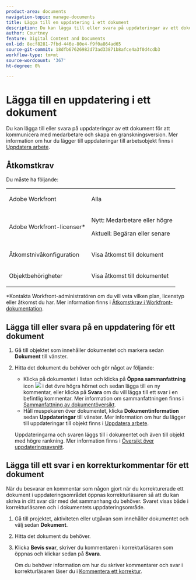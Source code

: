 ```yaml
---
product-area: documents
navigation-topic: manage-documents
title: Lägga till en uppdatering i ett dokument
description: Du kan lägga till eller svara på uppdateringar av ett dokument för att kommunicera med medarbetare och skapa en granskningsversion. Mer information om hur du lägger till uppdateringar till arbetsobjekt finns i Uppdatera arbete.
author: Courtney
feature: Digital Content and Documents
exl-id: 8ecf8281-7fbd-446e-80e4-f9f0a864ad65
source-git-commit: 18dfb67626982d73ad33871b8afce4a3f0d4cdb3
workflow-type: tm+mt
source-wordcount: '367'
ht-degree: 0%

---
```


# Lägga till en uppdatering i ett dokument

<!--Audited: April, 2024-->

Du kan lägga till eller svara på uppdateringar av ett dokument för att kommunicera med medarbetare och skapa en granskningsversion. Mer information om hur du lägger till uppdateringar till arbetsobjekt finns i [Uppdatera arbete](../../workfront-basics/updating-work-items-and-viewing-updates/update-work.md).

## Åtkomstkrav

Du måste ha följande:

<table style="table-layout:auto"> 
 <col> 
 <col> 
 <tbody> 
  <tr> 
   <td role="rowheader">Adobe Workfront</td> 
   <td> <p> Alla</p> </td> 
  </tr> 
  <tr> 
   <td role="rowheader">Adobe Workfront-licenser*</td> 
   <td> <p>Nytt: Medarbetare eller högre</p> 
   <p>Aktuell: Begäran eller senare</p>
   </td> 
  </tr> 
  <tr> 
   <td role="rowheader">Åtkomstnivåkonfiguration</td> 
   <td> <p>Visa åtkomst till dokument</p> </td> 
  </tr>

<tr> 
   <td role="rowheader">Objektbehörigheter</td> 
   <td> <p>Visa åtkomst till dokumentet</p> </td> 
  </tr> 
 </tbody> 
</table>

*Kontakta Workfront-administratören om du vill veta vilken plan, licenstyp eller åtkomst du har. Mer information finns i [Åtkomstkrav i Workfront-dokumentation](/help/quicksilver/administration-and-setup/add-users/access-levels-and-object-permissions/access-level-requirements-in-documentation.md).

## Lägga till eller svara på en uppdatering för ett dokument

1. Gå till objektet som innehåller dokumentet och markera sedan **Dokument** till vänster.
1. Hitta det dokument du behöver och gör något av följande:

   * Klicka på dokumentet i listan och klicka på **Öppna sammanfattning** icon ![](assets/qs-summary-in-new-toolbar-small.png) i det övre högra hörnet och sedan lägga till en ny kommentar, eller klicka på **Svara** om du vill lägga till ett svar i en befintlig kommentar. Mer information om sammanfattningen finns i [Sammanfattning av dokumentöversikt](../../documents/managing-documents/summary-for-documents.md).
   * Håll muspekaren över dokumentet, klicka **Dokumentinformation** sedan **Uppdateringar** till vänster.
Mer information om hur du lägger till uppdateringar till objekt finns i [Uppdatera arbete](../../workfront-basics/updating-work-items-and-viewing-updates/update-work.md).

   Uppdateringarna och svaren läggs till i dokumentet och även till objekt med högre rankning. Mer information finns i [Översikt över uppdateringsavsnitt](../../workfront-basics/updating-work-items-and-viewing-updates/updates-tab-overview.md).


## Lägga till ett svar i en korrekturkommentar för ett dokument

När du besvarar en kommentar som någon gjort när du korrekturerade ett dokument i uppdateringsområdet öppnas korrekturläsaren så att du kan skriva in ditt svar där med det sammanhang du behöver. Svaret visas både i korrekturläsaren och i dokumentets uppdateringsområde.

1. Gå till projektet, aktiviteten eller utgåvan som innehåller dokumentet och välj sedan **Dokument**.
1. Hitta det dokument du behöver.

1. Klicka **Bevis svar**, skriver du kommentaren i korrekturläsaren som öppnas och klickar sedan på **Svara**.

   Om du behöver information om hur du skriver kommentarer och svar i korrekturläsaren läser du i [Kommentera ett korrektur](../../review-and-approve-work/proofing/reviewing-proofs-within-workfront/comment-on-a-proof/comment-on-proof-1.md).
